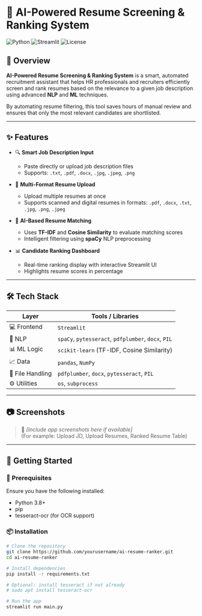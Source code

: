 # 🚀 AI-Powered Resume Screening & Ranking System

![Python](https://img.shields.io/badge/Python-3.9+-blue.svg)
![Streamlit](https://img.shields.io/badge/Streamlit-frontend-orange.svg)
![License](https://img.shields.io/badge/license-MIT-green.svg)

## 📌 Overview

**AI-Powered Resume Screening & Ranking System** is a smart, automated recruitment assistant that helps HR professionals and recruiters efficiently screen and rank resumes based on the relevance to a given job description using advanced **NLP** and **ML** techniques.

By automating resume filtering, this tool saves hours of manual review and ensures that only the most relevant candidates are shortlisted.

---

## ✨ Features

- 🔍 **Smart Job Description Input**
  - Paste directly or upload job description files
  - Supports: `.txt`, `.pdf`, `.docx`, `.jpg`, `.jpeg`, `.png`

- 📂 **Multi-Format Resume Upload**
  - Upload multiple resumes at once
  - Supports scanned and digital resumes in formats: `.pdf`, `.docx`, `.txt`, `.jpg`, `.png`, `.jpeg`

- 🧠 **AI-Based Resume Matching**
  - Uses **TF-IDF** and **Cosine Similarity** to evaluate matching scores
  - Intelligent filtering using **spaCy** NLP preprocessing

- 📊 **Candidate Ranking Dashboard**
  - Real-time ranking display with interactive Streamlit UI
  - Highlights resume scores in percentage

---

## 🛠 Tech Stack

| Layer       | Tools / Libraries |
|-------------|-------------------|
| 💻 Frontend | `Streamlit`       |
| 🧠 NLP      | `spaCy`, `pytesseract`, `pdfplumber`, `docx`, `PIL` |
| 📊 ML Logic | `scikit-learn` (TF-IDF, Cosine Similarity) |
| 📈 Data     | `pandas`, `NumPy` |
| 📁 File Handling | `pdfplumber`, `docx`, `pytesseract`, `PIL` |
| ⚙️ Utilities | `os`, `subprocess` |

---

## 📷 Screenshots

> 📸 *[Include app screenshots here if available]*  
> (For example: Upload JD, Upload Resumes, Ranked Resume Table)

---

## 🚀 Getting Started

### 🔧 Prerequisites

Ensure you have the following installed:
- Python 3.8+
- pip
- tesseract-ocr (for OCR support)

### 📦 Installation

```bash
# Clone the repository
git clone https://github.com/yourusername/ai-resume-ranker.git
cd ai-resume-ranker

# Install dependencies
pip install -r requirements.txt

# Optional: install tesseract if not already
# sudo apt install tesseract-ocr

# Run the app
streamlit run main.py
